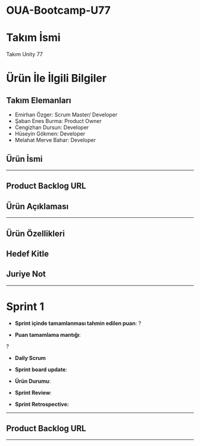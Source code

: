 # OUA-Bootcamp-U77

# **Takım İsmi**

Takım Unity 77

# Ürün İle İlgili Bilgiler

## Takım Elemanları
- Emirhan Özger: Scrum Master/    Developer
- Şaban Enes Burma: Product Owner
- Cengizhan Dursun: Developer
- Hüseyin Gökmen: Developer
- Melahat Merve Bahar: Developer

## Ürün İsmi

----

## Product Backlog URL

## Ürün Açıklaması 
 
 ------
## Ürün Özellikleri


## Hedef Kitle


## Juriye Not

---

# Sprint 1

- **Sprint içinde tamamlanması tahmin edilen puan**: ?


- **Puan tamamlama mantığı**: 

? 

- **Daily Scrum**

- **Sprint board update**:


- **Ürün Durumu**:
- **Sprint Review**: 

- **Sprint Retrospective:**

 


---

## Product Backlog URL

---

